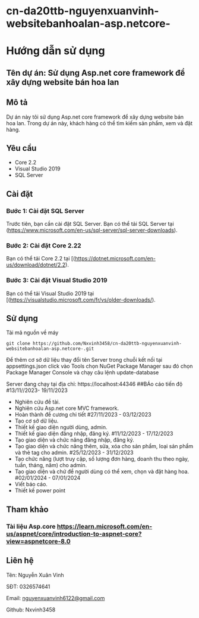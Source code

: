 # cn-da20ttb-nguyenxuanvinh-websitebanhoalan-asp.netcore-
# Hướng dẫn sử dụng

## Tên dự án: Sử dụng Asp.net core framework để xây dựng website bán hoa lan

## Mô tả
Dự án này tôi sử dụng Asp.net core framework để xây dựng website bán hoa lan. Trong dự án này, khách hàng có thể tìm kiếm sản phẩm, xem và đặt hàng.

## Yêu cầu
- Core 2.2
- Visual Studio 2019 
- SQL Server

## Cài đặt

### Bước 1: Cài đặt SQL Server
Trước tiên, bạn cần cài đặt SQL Server. Bạn có thể tải SQL Server tại (https://www.microsoft.com/en-us/sql-server/sql-server-downloads).

### Bước 2: Cài đặt Core 2.22
Bạn có thể tải Core 2.2 tại [(https://dotnet.microsoft.com/en-us/download/dotnet/2.2).

### Bước 3: Cài đặt Visual Studio 2019
Bạn có thể tải Visual Studio 2019 tại [(https://visualstudio.microsoft.com/fr/vs/older-downloads/).
## Sử dụng

Tải mã nguồn về máy

	git clone https://github.com/Nxvinh3458/cn-da20ttb-nguyenxuanvinh-websitebanhoalan-asp.netcore-.git

Để thêm cơ sở dữ liệu 
thay đổi tên Server trong chuỗi kết nối tại appsettings.json 
click vào Tools chọn NuGet Package Manager sau đó chọn Package Manager Console và chạy câu lệnh update-database 

Server đang chạy tại địa chỉ: https://localhost:44346
##BÁo cáo tiến độ
#13/11//2023- 19/11/2023 
- Nghiên cứu đề tài.
- Nghiên cứu Asp.net core MVC framework.
- Hoàn thành đề cương chi tiết
#27/11/2023 - 03/12/2023
- Tạo cơ sở dữ liệu.
- Thiết kế giao diện người dùng, admin.
- Thiết kế giao diện đăng nhập, đăng ký.
#11/12/2023 - 17/12/2023
- Tạo giao diện và chức năng đăng nhập, đăng  ký.
- Tạo giao diện và chức năng thêm, sửa, xóa cho sản phẩm, loại sản phẩm và thẻ tag cho admin.
#25/12/2023 - 31/12/2023
- Tạo chức năng (lượt truy cập, số lượng đơn hàng, doanh thu theo ngày, tuần, tháng, năm) cho admin.
- Tạo giao diện và chứ để người dùng có thể xem, chọn và đặt hàng hoa.
#02/01/2024 - 07/01/2024
- Viết báo cáo.
- Thiết kế power point
## Tham khảo

### Tài liệu Asp.core  https://learn.microsoft.com/en-us/aspnet/core/introduction-to-aspnet-core?view=aspnetcore-8.0

## Liên hệ
Tên: Nguyễn Xuân Vinh

SĐT: 0326574641

Email: nguyenxuanvinh6122@gmail.com

Github: Nxvinh3458
